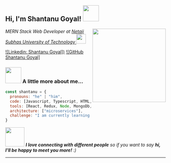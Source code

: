 <h2> Hi, I'm Shantanu Goyal! <img src="https://media.giphy.com/media/mGcNjsfWAjY5AEZNw6/giphy.gif" width="50"></h2>
<img align='right' src="https://media.giphy.com/media/RbDKaczqWovIugyJmW/giphy.gif" width="230">
<p><em>MERN Stack Web Developer at <a href="http://www.nsit.ac.in/">Netaji Subhas University of Technology </a><img src="http://www.nsit.ac.in/static/images/nsut_logo.png" width="30">
</em></p>

[![Linkedin: Shantanu Goyal])](https://www.linkedin.com/in/shantanugoyal23/)
[![GitHub Shantanu Goyal]](https://github.com/shantanu2307)


### <img src="https://media.giphy.com/media/VgCDAzcKvsR6OM0uWg/giphy.gif" width="50"> A little more about me...  

```javascript
const shantanu = {
  pronouns: "he" | "him",
  code: [Javascript, Typescript, HTML, CSS, SASS, Python, C, C++],
  tools: [React, Redux, Node, MongoDb, Express, Next, GASP, BootStrap-4],
  architecture: ["microservices"],
  challenge: "I am currently learning Hooks in React"
}
```

<img src="https://media.giphy.com/media/LnQjpWaON8nhr21vNW/giphy.gif" width="60"> <em><b>I love connecting with different people</b> so if you want to say <b>hi, I'll be happy to meet you more!</b> :)</em>

---
